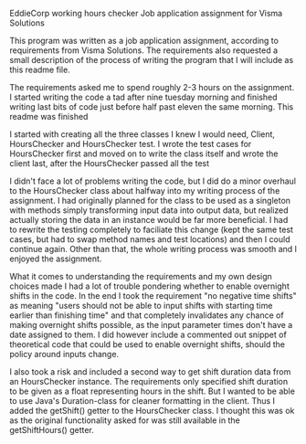 EddieCorp working hours checker
Job application assignment for Visma Solutions

This program was written as a job application assignment, according to requirements from Visma Solutions. The
requirements also requested a small description of the process of writing the program that I will include as this
readme file.

The requirements asked me to spend roughly 2-3 hours on the assignment. I started writing the code a tad after nine
tuesday morning and finished writing last bits of code just before half past eleven the same morning. This readme was
finished 

I started with creating
all the three classes I knew I would need, Client, HoursChecker and HoursChecker test. I wrote the test cases for
HoursChecker first and moved on to write the class itself and wrote the client last, after the HoursChecker passed all
the test

I didn't face a lot of problems writing the code, but I did do a minor overhaul to the HoursChecker class about halfway 
into my writing process of the assignment. I had originally planned for the class to be used as a singleton with methods
simply transforming input data into output data, but realized actually storing the data in an instance would be far more
beneficial. I had to rewrite the testing completely to faciliate this change (kept the same test cases, but had to swap 
method names and test locations) and then I could continue again. Other than that, the whole writing process was smooth
and I enjoyed the assignment.

What it comes to understanding the requirements and my own design choices made I had a lot of trouble pondering whether
to enable overnight shifts in the code. In the end I took the requirement "no negative time shifts" as meaning "users
should not be able to input shifts with starting time earlier than finishing time" and that completely invalidates any
chance of making overnight shifts possible, as the input parameter times don't have a date assigned to them. I did
however include a commented out snippet of theoretical code that could be used to enable overnight shifts, should the
policy around inputs change.

I also took a risk and included a second way to get shift duration data from an HoursChecker instance. The requirements
only specified shift duration to be given as a float representing hours in the shift. But I wanted to be able to use
Java's Duration-class for cleaner formatting in the client. Thus I added the getShift() getter to the HoursChecker class.
I thought this was ok as the original functionality asked for was still available in the getShiftHours() getter. 